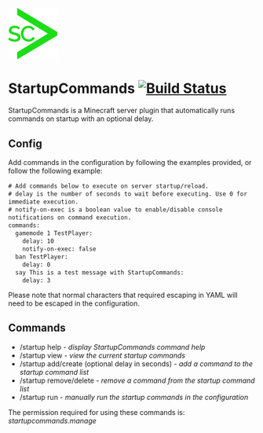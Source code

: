 <img width="100" src="/project_docs/StartupCommandsLogo.png"></a>
# StartupCommands [![Build Status](https://travis-ci.org/mattgd/StartupCommands.svg?branch=master)](https://travis-ci.org/mattgd/StartupCommands)

StartupCommands is a Minecraft server plugin that automatically runs commands on startup with an optional delay.

## Config
Add commands in the configuration by following the examples provided, or follow the following example:

```
# Add commands below to execute on server startup/reload.
# delay is the number of seconds to wait before executing. Use 0 for immediate execution.
# notify-on-exec is a boolean value to enable/disable console notifications on command execution.
commands:
  gamemode 1 TestPlayer:
    delay: 10
    notify-on-exec: false
  ban TestPlayer:
    delay: 0
  say This is a test message with StartupCommands:
    delay: 3
```

Please note that normal characters that required escaping in YAML will need to be escaped in the configuration.

## Commands
- /startup help - _display StartupCommands command help_
- /startup view - _view the current startup commands_
- /startup add/create (optional delay in seconds) <command string> - _add a command to the startup command list_
- /startup remove/delete <command string> - _remove a command from the startup command list_
- /startup run - _manually run the startup commands in the configuration_

The permission required for using these commands is: _startupcommands.manage_
